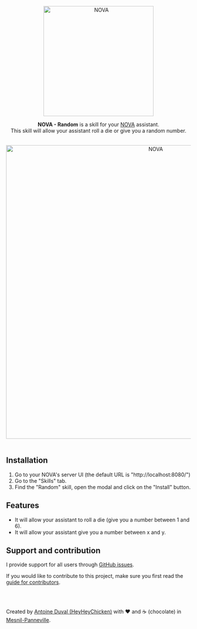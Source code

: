<div align="center">
    <img src="https://github.com/HeyHeyChicken/NOVA/blob/master/resources/github-logo.svg" alt="NOVA" width="300">

**NOVA - Random** is a skill for your [NOVA](//github.com/HeyHeyChicken/NOVA) assistant.<br>
This skill will allow your assistant roll a die or give you a random number.

<br>

<img src="https://github.com/HeyHeyChicken/NOVA-Random/blob/master/resources/github-screenshot.jpg" alt="NOVA" width="800">
</div>

<br>

## Installation

1) Go to your NOVA's server UI (the default URL is "http://localhost:8080/")
2) Go to the "Skills" tab.
3) Find the "Random" skill, open the modal and click on the "Install" button.

## Features

- It will allow your assistant to roll a die (give you a number between 1 and 6).
- It will allow your assistant give you a number between x and y.

## Support and contribution

I provide support for all users through [GitHub issues](//github.com/HeyHeyChicken/NOVA-Random/issues).

If you would like to contribute to this project, make sure you first read the [guide for contributors](//github.com/HeyHeyChicken/NOVA/blob/master/CONTRIBUTING.md).

<br>
<br>

Created by [Antoine Duval (HeyHeyChicken)](//antoine.cuffel.fr) with ❤ and ☕ (chocolate) in [Mesnil-Panneville](//en.wikipedia.org/wiki/Mesnil-Panneville).
